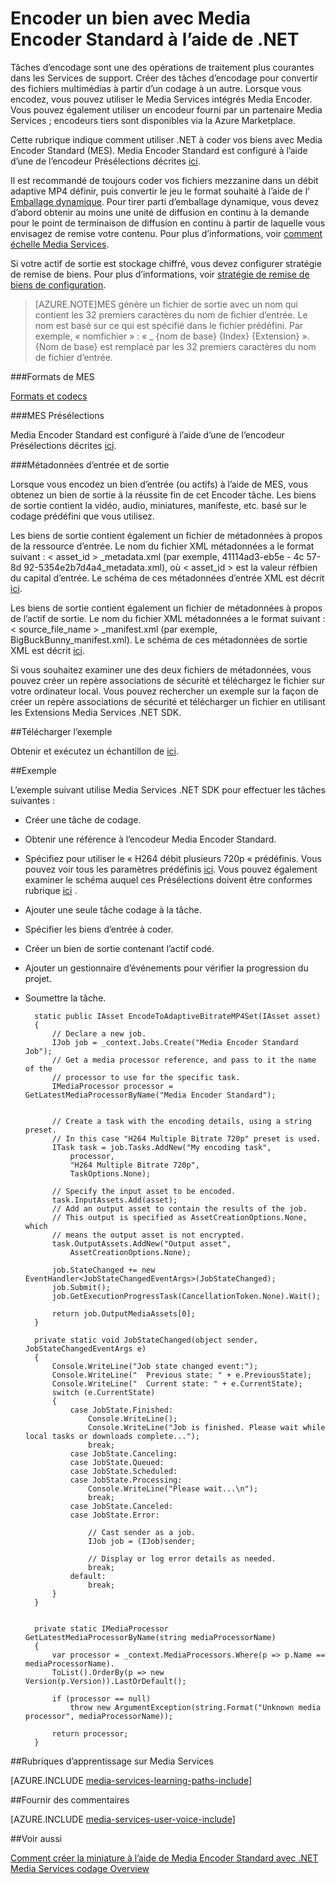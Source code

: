 <properties 
    pageTitle="Encoder un bien avec Media Encoder Standard à l’aide de .NET | Microsoft Azure" 
    description="Cette rubrique indique comment utiliser .NET à encoder un bien à l’aide de Media Encoder Strandard." 
    services="media-services" 
    documentationCenter="" 
    authors="juliako" 
    manager="erikre" 
    editor=""/>

<tags 
    ms.service="media-services" 
    ms.workload="media" 
    ms.tgt_pltfrm="na" 
    ms.devlang="na" 
    ms.topic="article" 
    ms.date="09/19/2016"
    ms.author="juliako;anilmur"/>


# <a name="encode-an-asset-with-media-encoder-standard-using-net"></a>Encoder un bien avec Media Encoder Standard à l’aide de .NET

Tâches d’encodage sont une des opérations de traitement plus courantes dans les Services de support. Créer des tâches d’encodage pour convertir des fichiers multimédias à partir d’un codage à un autre. Lorsque vous encodez, vous pouvez utiliser le Media Services intégrés Media Encoder. Vous pouvez également utiliser un encodeur fourni par un partenaire Media Services ; encodeurs tiers sont disponibles via la Azure Marketplace. 

Cette rubrique indique comment utiliser .NET à coder vos biens avec Media Encoder Standard (MES). Media Encoder Standard est configuré à l’aide d’une de l’encodeur Présélections décrites [ici](http://go.microsoft.com/fwlink/?linkid=618336&clcid=0x409).

Il est recommandé de toujours coder vos fichiers mezzanine dans un débit adaptive MP4 définir, puis convertir le jeu le format souhaité à l’aide de l' [Emballage dynamique](media-services-dynamic-packaging-overview.md). Pour tirer parti d’emballage dynamique, vous devez d’abord obtenir au moins une unité de diffusion en continu à la demande pour le point de terminaison de diffusion en continu à partir de laquelle vous envisagez de remise votre contenu. Pour plus d’informations, voir [comment échelle Media Services](media-services-portal-manage-streaming-endpoints.md).

Si votre actif de sortie est stockage chiffré, vous devez configurer stratégie de remise de biens. Pour plus d’informations, voir [stratégie de remise de biens de configuration](media-services-dotnet-configure-asset-delivery-policy.md).

>[AZURE.NOTE]MES génère un fichier de sortie avec un nom qui contient les 32 premiers caractères du nom de fichier d’entrée. Le nom est basé sur ce qui est spécifié dans le fichier prédéfini. Par exemple, « nomfichier » : « _ {nom de base} {Index} {Extension} ». {Nom de base} est remplacé par les 32 premiers caractères du nom de fichier d’entrée.

###<a name="mes-formats"></a>Formats de MES

[Formats et codecs](media-services-media-encoder-standard-formats.md)

###<a name="mes-presets"></a>MES Présélections

Media Encoder Standard est configuré à l’aide d’une de l’encodeur Présélections décrites [ici](http://go.microsoft.com/fwlink/?linkid=618336&clcid=0x409).

###<a name="input-and-output-metadata"></a>Métadonnées d’entrée et de sortie

Lorsque vous encodez un bien d’entrée (ou actifs) à l’aide de MES, vous obtenez un bien de sortie à la réussite fin de cet Encoder tâche. Les biens de sortie contient la vidéo, audio, miniatures, manifeste, etc. basé sur le codage prédéfini que vous utilisez.

Les biens de sortie contient également un fichier de métadonnées à propos de la ressource d’entrée. Le nom du fichier XML métadonnées a le format suivant : < asset_id > _metadata.xml (par exemple, 41114ad3-eb5e - 4c 57-8d 92-5354e2b7d4a4_metadata.xml), où < asset_id > est la valeur réfbien du capital d’entrée. Le schéma de ces métadonnées d’entrée XML est décrit [ici](http://msdn.microsoft.com/library/azure/dn783120.aspx).

Les biens de sortie contient également un fichier de métadonnées à propos de l’actif de sortie. Le nom du fichier XML métadonnées a le format suivant : < source_file_name > _manifest.xml (par exemple, BigBuckBunny_manifest.xml). Le schéma de ces métadonnées de sortie XML est décrit [ici](http://msdn.microsoft.com/library/azure/dn783217.aspx).

Si vous souhaitez examiner une des deux fichiers de métadonnées, vous pouvez créer un repère associations de sécurité et téléchargez le fichier sur votre ordinateur local. Vous pouvez rechercher un exemple sur la façon de créer un repère associations de sécurité et télécharger un fichier en utilisant les Extensions Media Services .NET SDK.

##<a name="download-sample"></a>Télécharger l’exemple

Obtenir et exécutez un échantillon de [ici](https://azure.microsoft.com/documentation/samples/media-services-dotnet-on-demand-encoding-with-media-encoder-standard/).

##<a name="example"></a>Exemple

L’exemple suivant utilise Media Services .NET SDK pour effectuer les tâches suivantes :

- Créer une tâche de codage.
- Obtenir une référence à l’encodeur Media Encoder Standard.
- Spécifiez pour utiliser le « H264 débit plusieurs 720p « prédéfinis. Vous pouvez voir tous les paramètres prédéfinis [ici](http://go.microsoft.com/fwlink/?linkid=618336&clcid=0x409). Vous pouvez également examiner le schéma auquel ces Présélections doivent être conformes rubrique [ici](https://msdn.microsoft.com/library/mt269962.aspx) .
- Ajouter une seule tâche codage à la tâche. 
- Spécifier les biens d’entrée à coder.
- Créer un bien de sortie contenant l’actif codé.
- Ajouter un gestionnaire d’événements pour vérifier la progression du projet.
- Soumettre la tâche.
        
        static public IAsset EncodeToAdaptiveBitrateMP4Set(IAsset asset)
        {
            // Declare a new job.
            IJob job = _context.Jobs.Create("Media Encoder Standard Job");
            // Get a media processor reference, and pass to it the name of the 
            // processor to use for the specific task.
            IMediaProcessor processor = GetLatestMediaProcessorByName("Media Encoder Standard");
        

            // Create a task with the encoding details, using a string preset.
            // In this case "H264 Multiple Bitrate 720p" preset is used.
            ITask task = job.Tasks.AddNew("My encoding task",
                processor,
                "H264 Multiple Bitrate 720p",
                TaskOptions.None);
        
            // Specify the input asset to be encoded.
            task.InputAssets.Add(asset);
            // Add an output asset to contain the results of the job. 
            // This output is specified as AssetCreationOptions.None, which 
            // means the output asset is not encrypted. 
            task.OutputAssets.AddNew("Output asset",
                AssetCreationOptions.None);
        
            job.StateChanged += new EventHandler<JobStateChangedEventArgs>(JobStateChanged);
            job.Submit();
            job.GetExecutionProgressTask(CancellationToken.None).Wait();
        
            return job.OutputMediaAssets[0];
        }
        
        private static void JobStateChanged(object sender, JobStateChangedEventArgs e)
        {
            Console.WriteLine("Job state changed event:");
            Console.WriteLine("  Previous state: " + e.PreviousState);
            Console.WriteLine("  Current state: " + e.CurrentState);
            switch (e.CurrentState)
            {
                case JobState.Finished:
                    Console.WriteLine();
                    Console.WriteLine("Job is finished. Please wait while local tasks or downloads complete...");
                    break;
                case JobState.Canceling:
                case JobState.Queued:
                case JobState.Scheduled:
                case JobState.Processing:
                    Console.WriteLine("Please wait...\n");
                    break;
                case JobState.Canceled:
                case JobState.Error:
        
                    // Cast sender as a job.
                    IJob job = (IJob)sender;
        
                    // Display or log error details as needed.
                    break;
                default:
                    break;
            }
        }
        
        
        private static IMediaProcessor GetLatestMediaProcessorByName(string mediaProcessorName)
        {
            var processor = _context.MediaProcessors.Where(p => p.Name == mediaProcessorName).
            ToList().OrderBy(p => new Version(p.Version)).LastOrDefault();
        
            if (processor == null)
                throw new ArgumentException(string.Format("Unknown media processor", mediaProcessorName));
        
            return processor;
        }


##<a name="media-services-learning-paths"></a>Rubriques d’apprentissage sur Media Services

[AZURE.INCLUDE [media-services-learning-paths-include](../../includes/media-services-learning-paths-include.md)]

##<a name="provide-feedback"></a>Fournir des commentaires

[AZURE.INCLUDE [media-services-user-voice-include](../../includes/media-services-user-voice-include.md)]

##<a name="see-also"></a>Voir aussi 

[Comment créer la miniature à l’aide de Media Encoder Standard avec .NET](media-services-dotnet-generate-thumbnail-with-mes.md)
[Media Services codage Overview](media-services-encode-asset.md)
